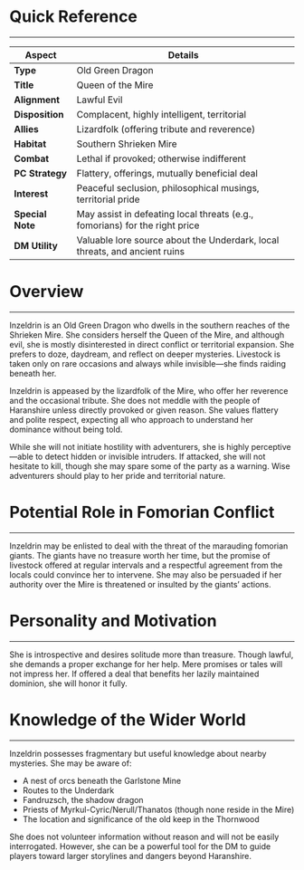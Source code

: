 # Quick Reference
---

| **Aspect**       | **Details**                                                                 |
| ---------------- | --------------------------------------------------------------------------- |
| **Type**         | Old Green Dragon                                                            |
| **Title**        | Queen of the Mire                                                           |
| **Alignment**    | Lawful Evil                                                                 |
| **Disposition**  | Complacent, highly intelligent, territorial                                 |
| **Allies**       | Lizardfolk (offering tribute and reverence)                                 |
| **Habitat**      | Southern Shrieken Mire                                                      |
| **Combat**       | Lethal if provoked; otherwise indifferent                                   |
| **PC Strategy**  | Flattery, offerings, mutually beneficial deal                               |
| **Interest**     | Peaceful seclusion, philosophical musings, territorial pride                |
| **Special Note** | May assist in defeating local threats (e.g., fomorians) for the right price |
| **DM Utility**   | Valuable lore source about the Underdark, local threats, and ancient ruins  |
# Overview
---
Inzeldrin is an Old Green Dragon who dwells in the southern reaches of the Shrieken Mire. She considers herself the Queen of the Mire, and although evil, she is mostly disinterested in direct conflict or territorial expansion. She prefers to doze, daydream, and reflect on deeper mysteries. Livestock is taken only on rare occasions and always while invisible—she finds raiding beneath her.

Inzeldrin is appeased by the lizardfolk of the Mire, who offer her reverence and the occasional tribute. She does not meddle with the people of Haranshire unless directly provoked or given reason. She values flattery and polite respect, expecting all who approach to understand her dominance without being told.

While she will not initiate hostility with adventurers, she is highly perceptive—able to detect hidden or invisible intruders. If attacked, she will not hesitate to kill, though she may spare some of the party as a warning. Wise adventurers should play to her pride and territorial nature.

# Potential Role in Fomorian Conflict
---
Inzeldrin may be enlisted to deal with the threat of the marauding fomorian giants. The giants have no treasure worth her time, but the promise of livestock offered at regular intervals and a respectful agreement from the locals could convince her to intervene. She may also be persuaded if her authority over the Mire is threatened or insulted by the giants’ actions.

# Personality and Motivation
---
She is introspective and desires solitude more than treasure. Though lawful, she demands a proper exchange for her help. Mere promises or tales will not impress her. If offered a deal that benefits her lazily maintained dominion, she will honor it fully.

# Knowledge of the Wider World
---
Inzeldrin possesses fragmentary but useful knowledge about nearby mysteries. She may be aware of:
- A nest of orcs beneath the Garlstone Mine
- Routes to the Underdark
- Fandruzsch, the shadow dragon
- Priests of Myrkul-Cyric/Nerull/Thanatos (though none reside in the Mire)
- The location and significance of the old keep in the Thornwood

She does not volunteer information without reason and will not be easily interrogated. However, she can be a powerful tool for the DM to guide players toward larger storylines and dangers beyond Haranshire.